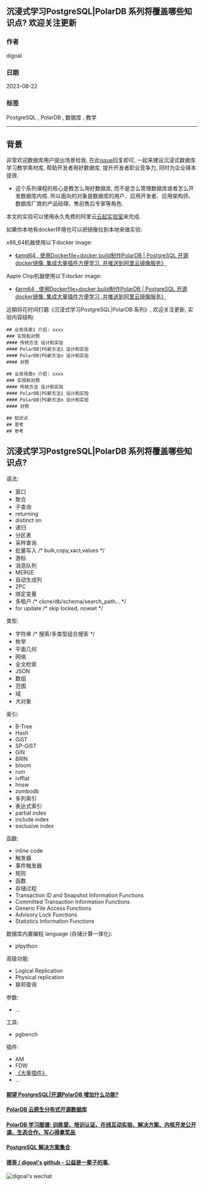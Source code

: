 ## 沉浸式学习PostgreSQL|PolarDB 系列将覆盖哪些知识点? 欢迎关注更新   
        
### 作者        
digoal        
        
### 日期        
2023-08-22      
        
### 标签        
PostgreSQL , PolarDB , 数据库 , 教学     
        
----        
        
## 背景    
非常欢迎数据库用户提出场景给我, 在此[issue](https://github.com/digoal/blog/issues/121)回复即可, 一起来建设沉浸式数据库学习教学素材库, 帮助开发者用好数据库, 提升开发者职业竞争力, 同时为企业降本提效.    
- 这个系列课程的核心是教怎么用好数据库, 而不是怎么管理数据库或者怎么开发数据库内核. 所以面向的对象是数据库的用户、应用开发者、应用架构师、数据库厂商的产品经理、售前售后专家等角色. 
     
本文的实验可以使用永久免费的阿里云[云起实验室](https://developer.aliyun.com/adc/scenario/exp/f55dbfac77c0467a9d3cd95ff6697a31)来完成.      
    
如果你本地有docker环境也可以把镜像拉到本地来做实验:    
     
x86_64机器使用以下docker image:    
- [《amd64 , 使用Dockerfile+docker build制作PolarDB | PostgreSQL 开源docker镜像, 集成大量插件方便学习, 并推送到阿里云镜像服务》](../202307/20230710_03.md)    
    
Apple Chip机器使用以下docker image:    
- [《arm64 , 使用Dockerfile+docker build制作PolarDB | PostgreSQL 开源docker镜像, 集成大量插件方便学习, 并推送到阿里云镜像服务》](../202308/20230814_02.md)    
     
近期将花时间打磨《沉浸式学习PostgreSQL|PolarDB 系列》, 欢迎关注更新, 实验内容结构:     
```  
## 业务场景1 介绍: xxxx   
### 实现和对照    
#### 传统方法 设计和实验     
#### PolarDB|PG新方法1 设计和实验
#### PolarDB|PG新方法n 设计和实验   
#### 对照

## 业务场景n 介绍: xxxx   
### 实现和对照    
#### 传统方法 设计和实验     
#### PolarDB|PG新方法1 设计和实验
#### PolarDB|PG新方法n 设计和实验   
#### 对照

## 知识点    
## 思考    
## 参考    
```  
    
## 沉浸式学习PostgreSQL|PolarDB 系列将覆盖哪些知识点?    
    
语法:    
- 窗口    
- 聚合    
- 子查询    
- returning   
- distinct on  
- 递归    
- 分区表    
- 采样查询    
- 批量写入  /* bulk,copy,xact,values */  
- 游标   
- 消息队列    
- MERGE   
- 自动生成列   
- 2PC  
- 绑定变量  
- 多租户  /* clone/db/schema/search_path... */
- for update /* skip locked, nowait */
  
    
类型:     
- 字符串  /* 搜索/多类型组合搜索 */     
- 枚举    
- 平面几何  
- 网络  
- 全文检索  
- JSON  
- 数组   
- 范围   
- 域  
- 大对象  
  
  
索引:    
- B-Tree  
- Hash  
- GiST  
- SP-GiST  
- GIN  
- BRIN  
- bloom  
- rum  
- ivfflat  
- hnsw  
- zombodb  
- 多列索引  
- 表达式索引  
- partial index  
- include index  
- exclusive index   
    
  
函数:    
- inline code  
- 触发器    
- 事件触发器  
- 规则    
- 函数    
- 存储过程    
- Transaction ID and Snapshot Information Functions  
- Committed Transaction Information Functions  
- Generic File Access Functions  
- Advisory Lock Functions  
- Statistics Information Functions  
  
  
数据库内置编程 language (存储计算一体化):    
- plpython  
  
  
高级功能:    
- Logical Replication   
- Physical replication   
- 联邦查询    
  
参数:  
- ...  
  
工具:
- pgbench  
  
插件:    
- AM   
- FDW    
- [《大量插件》](../202307/20230710_03.md)    
- ...    
     
  
  
#### [期望 PostgreSQL|开源PolarDB 增加什么功能?](https://github.com/digoal/blog/issues/76 "269ac3d1c492e938c0191101c7238216")
  
  
#### [PolarDB 云原生分布式开源数据库](https://github.com/ApsaraDB "57258f76c37864c6e6d23383d05714ea")
  
  
#### [PolarDB 学习图谱: 训练营、培训认证、在线互动实验、解决方案、内核开发公开课、生态合作、写心得拿奖品](https://www.aliyun.com/database/openpolardb/activity "8642f60e04ed0c814bf9cb9677976bd4")
  
  
#### [PostgreSQL 解决方案集合](../201706/20170601_02.md "40cff096e9ed7122c512b35d8561d9c8")
  
  
#### [德哥 / digoal's github - 公益是一辈子的事.](https://github.com/digoal/blog/blob/master/README.md "22709685feb7cab07d30f30387f0a9ae")
  
  
![digoal's wechat](../pic/digoal_weixin.jpg "f7ad92eeba24523fd47a6e1a0e691b59")
  

